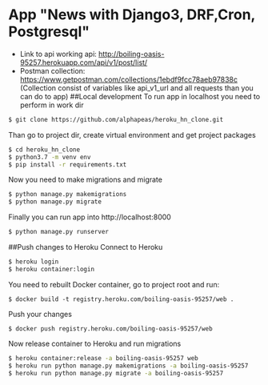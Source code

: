 
# App "News with Django3, DRF,Cron, Postgresql"
* Link to api working api: http://boiling-oasis-95257.herokuapp.com/api/v1/post/list/
* Postman collection: https://www.getpostman.com/collections/1ebdf9fcc78aeb97838c
(Collection consist of variables like api_v1_url and all requests than you can do to app)
##Local development
To run app in localhost you need to perform in work dir
```bash
$ git clone https://github.com/alphapeas/heroku_hn_clone.git
```
Than go to project dir, create virtual environment and get project packages
```bash
$ cd heroku_hn_clone
$ python3.7 -m venv env
$ pip install -r requirements.txt
```
Now you need to make migrations and migrate
```bash
$ python manage.py makemigrations
$ python manage.py migrate
```
Finally you can run app into http://localhost:8000
```bash
$ python manage.py runserver
```

##Push changes to Heroku
Connect to Heroku
```bash
$ heroku login
$ heroku container:login
```
You need to rebuilt Docker container, go to project root and run:
```
$ docker build -t registry.heroku.com/boiling-oasis-95257/web .
```
Push your changes
```
$ docker push registry.heroku.com/boiling-oasis-95257/web
```
Now release container to Heroku and run migrations
```bash
$ heroku container:release -a boiling-oasis-95257 web
$ heroku run python manage.py makemigrations -a boiling-oasis-95257
$ heroku run python manage.py migrate -a boiling-oasis-95257
```